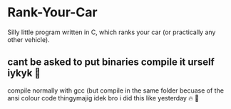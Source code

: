 # Rank-Your-Car
Silly little program written in C, which ranks your car (or practically any other vehicle).

## cant be asked to put binaries compile it urself iykyk 🥀
compile normally with gcc (but compile in the same folder becuase of the ansi colour code thingymajig idek bro i did this like yesterday 🔥 🥀
